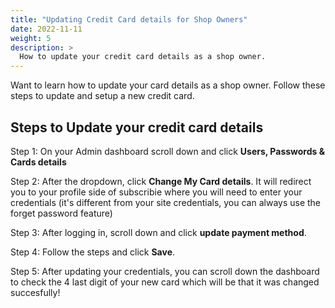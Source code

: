 ```yaml
---
title: "Updating Credit Card details for Shop Owners"
date: 2022-11-11
weight: 5
description: >
  How to update your credit card details as a shop owner.
---
```


Want to learn how to update your card details as a shop owner. Follow these steps to update and setup a new credit card.

## Steps to Update your credit card details

Step 1: On your Admin dashboard scroll down and click **Users, Passwords & Cards details**

Step 2: After the dropdown, click **Change My Card details**. It will redirect you to your profile side of subscribie where you will need to enter your credentials (it's different from your site credentials, you can always use the forget password feature)

Step 3: After logging in, scroll down and click **update payment method**.

Step 4: Follow the steps and click **Save**.

Step 5: After updating your credentials, you can scroll down the dashboard to check the 4 last digit of your new card which will be that it was changed succesfully!

